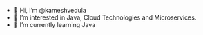 - 👋 Hi, I’m @kameshvedula
- 👀 I’m interested in Java, Cloud Technologies and Microservices.
- 🌱 I’m currently learning Java


<!---
kameshvedula/kameshvedula is a ✨ special ✨ repository because its `README.md` (this file) appears on your GitHub profile.
You can click the Preview link to take a look at your changes.
--->
